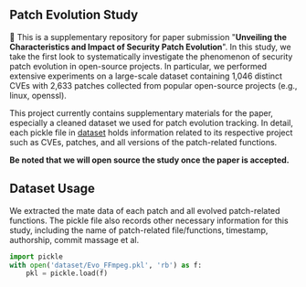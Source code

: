 ## Patch Evolution Study

 👋
This is a supplementary repository for paper submission "**Unveiling the Characteristics and Impact of Security Patch Evolution**".
In this study, we take the first look to systematically investigate the phenomenon of security patch evolution in open-source projects. In particular, we performed extensive experiments on a large-scale dataset containing 1,046 distinct CVEs with 2,633 patches collected from popular open-source projects (e.g., linux, openssl).


This project currently contains supplementary materials for the paper, especially a cleaned dataset we used for patch evolution tracking. 
In detail, each pickle file in [dataset](dataset/) holds information related to its respective project such as CVEs, patches, and all versions of the patch-related functions.


**Be noted that we will open source the study once the paper is accepted.**



## Dataset Usage

We extracted the mate data of each patch and all evolved patch-related functions.
The pickle file also records other necessary information for this study, including the name of patch-related file/functions, timestamp, authorship, commit massage et al.


```Python
import pickle
with open('dataset/Evo_FFmpeg.pkl', 'rb') as f:
    pkl = pickle.load(f)

```